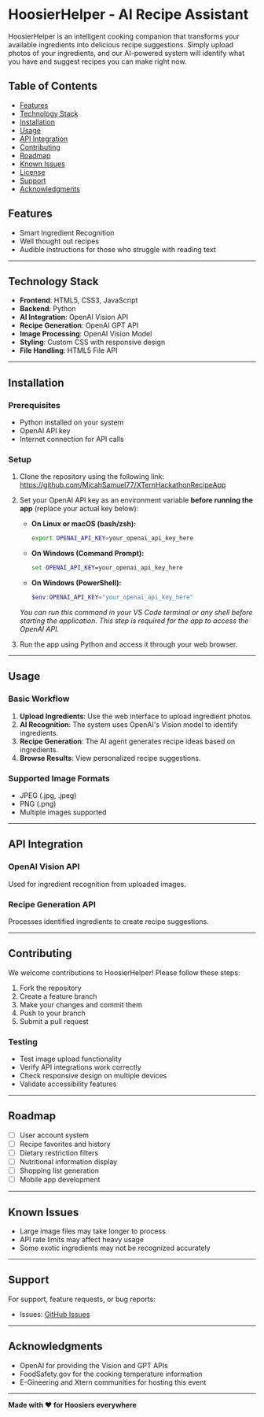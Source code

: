 # HoosierHelper - AI Recipe Assistant

HoosierHelper is an intelligent cooking companion that transforms your available ingredients into delicious recipe suggestions. Simply upload photos of your ingredients, and our AI-powered system will identify what you have and suggest recipes you can make right now.

## Table of Contents

- [Features](#features)
- [Technology Stack](#technology-stack)
- [Installation](#installation)
- [Usage](#usage)
- [API Integration](#api-integration)
- [Contributing](#contributing)
- [Roadmap](#roadmap)
- [Known Issues](#known-issues)
- [License](#license)
- [Support](#support)
- [Acknowledgments](#acknowledgments)

## Features

- Smart Ingredient Recognition
- Well thought out recipes
- Audible instructions for those who struggle with reading text

---

## Technology Stack

- **Frontend**: HTML5, CSS3, JavaScript
- **Backend**: Python
- **AI Integration**: OpenAI Vision API
- **Recipe Generation**: OpenAI GPT API
- **Image Processing**: OpenAI Vision Model
- **Styling**: Custom CSS with responsive design
- **File Handling**: HTML5 File API

---

## Installation

### Prerequisites

- Python installed on your system
- OpenAI API key
- Internet connection for API calls

### Setup

1. Clone the repository using the following link:  
   https://github.com/MicahSamuel77/XTernHackathonRecipeApp

2. Set your OpenAI API key as an environment variable **before running the app** (replace your actual key below):

   - **On Linux or macOS (bash/zsh):**
     ```sh
     export OPENAI_API_KEY=your_openai_api_key_here
     ```

   - **On Windows (Command Prompt):**
     ```cmd
     set OPENAI_API_KEY=your_openai_api_key_here
     ```

   - **On Windows (PowerShell):**
     ```powershell
     $env:OPENAI_API_KEY="your_openai_api_key_here"
     ```

   *You can run this command in your VS Code terminal or any shell before starting the application. This step is required for the app to access the OpenAI API.*

3. Run the app using Python and access it through your web browser.

---

## Usage

### Basic Workflow

1. **Upload Ingredients**: Use the web interface to upload ingredient photos.
2. **AI Recognition**: The system uses OpenAI's Vision model to identify ingredients.
3. **Recipe Generation**: The AI agent generates recipe ideas based on ingredients.
4. **Browse Results**: View personalized recipe suggestions.

### Supported Image Formats

- JPEG (.jpg, .jpeg)
- PNG (.png)
- Multiple images supported

---

## API Integration

### OpenAI Vision API

Used for ingredient recognition from uploaded images.

### Recipe Generation API

Processes identified ingredients to create recipe suggestions.

---

## Contributing

We welcome contributions to HoosierHelper! Please follow these steps:

1. Fork the repository
2. Create a feature branch
3. Make your changes and commit them
4. Push to your branch
5. Submit a pull request

### Testing

- Test image upload functionality
- Verify API integrations work correctly
- Check responsive design on multiple devices
- Validate accessibility features

---

## Roadmap

- [ ] User account system
- [ ] Recipe favorites and history
- [ ] Dietary restriction filters
- [ ] Nutritional information display
- [ ] Shopping list generation
- [ ] Mobile app development

---

## Known Issues

- Large image files may take longer to process
- API rate limits may affect heavy usage
- Some exotic ingredients may not be recognized accurately

---

## Support

For support, feature requests, or bug reports:

- Issues: [GitHub Issues](https://github.com/MicahSamuel77/XTernHackathonRecipeApp/issues)

---

## Acknowledgments

- OpenAI for providing the Vision and GPT APIs
- FoodSafety.gov for the cooking temperature information
- E-Gineering and Xtern communities for hosting this event

---

**Made with ❤️ for Hoosiers everywhere**
